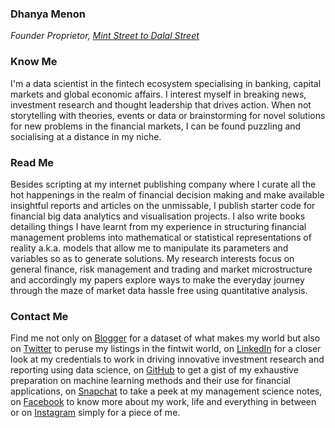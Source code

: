 ### Dhanya Menon
*Founder Proprietor, [Mint Street to Dalal Street](https://sites.google.com/view/mint-street-to-dalal-street)*
### Know Me
I'm a data scientist in the fintech ecosystem specialising in banking, capital markets and global economic affairs. I interest myself in breaking news, investment research and thought leadership that drives action. When not storytelling with theories, events or data or brainstorming for novel solutions for new problems in the financial markets, I can be found puzzling and socialising at a distance in my niche. 
### Read Me
Besides scripting at my internet publishing company where I curate all the hot happenings in the realm of financial decision making and make available insightful reports and articles on the unmissable, I publish starter code for financial big data analytics and visualisation projects. I also write books detailing things I have learnt from my experience in structuring financial management problems into mathematical or statistical representations of reality a.k.a. models that allow me to manipulate its parameters and variables so as to generate solutions. My research interests focus on general finance, risk management and trading and market microstructure and accordingly my papers explore ways to make the everyday journey through the maze of market data hassle free using quantitative analysis.
### Contact Me 
Find me not only on [Blogger](https://www.blogger.com/profile/03600594615425972317) for a dataset of what makes my world but also on [Twitter](https://www.twitter.com/mizdhanyamenon) to peruse my listings in the fintwit world, on [LinkedIn](https://www.linkedin.com/in/sayidadhanyamenon) for a closer look at my credentials to work in driving innovative investment research and reporting using data science, on [GitHub](https://www.github.com/signorinadhanyamenon) to get a gist of my exhaustive preparation on machine learning methods and their use for financial applications, on [Snapchat](https://www.snapchat.com/add/maamdhanyamenon) to take a peek at my management science notes, on [Facebook](https://www.facebook.com/susridhanyamenon) to know more about my work, life and everything in between or on [Instagram](https://www.instagram.com/srtadhanyamenon) simply for a piece of me.


